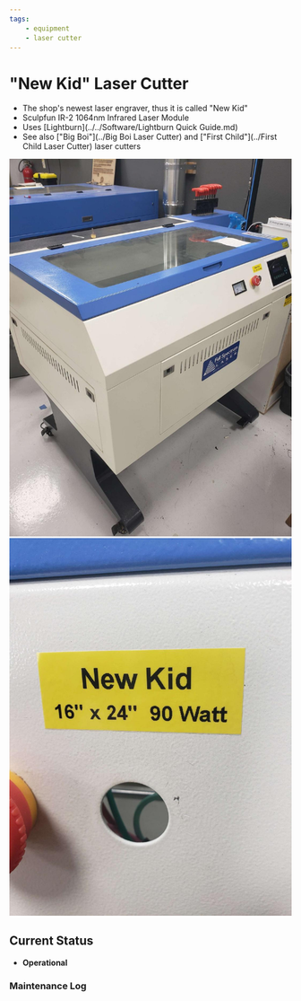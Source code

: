```yaml
---
tags:
    - equipment
    - laser cutter
---
```

# "New Kid"  Laser Cutter

* The shop's newest laser engraver, thus it is called "New Kid"
* Sculpfun IR-2 1064nm Infrared Laser Module
* Uses [Lightburn](../../Software/Lightburn Quick Guide.md)
* See also ["Big Boi"](../Big Boi Laser Cutter) and ["First Child"](../First Child Laser Cutter) laser cutters

![ ](../images/lasercutters/new.kid.far.jpg)
![ ](../images/lasercutters/new.kid.close.jpg)

## Current Status

- **Operational**
  
### Maintenance Log
